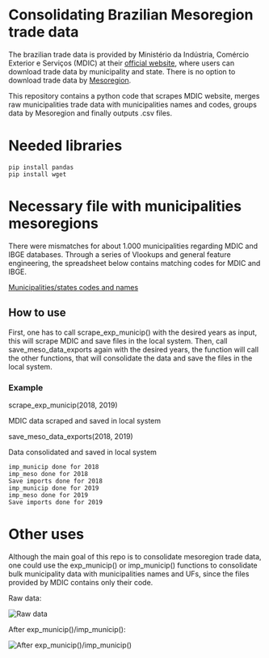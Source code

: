 # Consolidating Brazilian Mesoregion trade data

The brazilian trade data is provided by Ministério da Indústria, Comércio Exterior e Serviços (MDIC) at their [official website](http://www.mdic.gov.br/index.php/comercio-exterior/estatisticas-de-comercio-exterior/base-de-dados-do-comercio-exterior-brasileiro-arquivos-para-download), where users can download trade data by municipality and state. There is no option to download trade data by [Mesoregion](https://en.wikipedia.org/wiki/Mesoregions_of_Brazil).

This repository contains a python code that scrapes MDIC website, merges raw municipalities trade data with municipalities names and codes, groups data by Mesoregion and finally outputs .csv files.

# Needed libraries

```
pip install pandas
pip install wget
```

# Necessary file with municipalities mesoregions

There were mismatches for about 1.000 municipalities regarding MDIC and IBGE databases. Through a series of Vlookups and general feature engineering, the spreadsheet below contains matching codes for MDIC and IBGE.

[Municipalities/states codes and names](https://drive.google.com/open?id=1FU_1V7yYW-jILYy-KPW7UgvtYfYU7jRk)

## How to use

First, one has to call scrape_exp_municip() with the desired years as input, this will scrape MDIC and save files in the local system. Then, call save_meso_data_exports again with the desired years, the function will call the other functions, that will consolidate the data and save the files in the local system.

### Example

scrape_exp_municip(2018, 2019)

MDIC data scraped and saved in local system

save_meso_data_exports(2018, 2019)

Data consolidated and saved in local system

```
imp_municip done for 2018
imp_meso done for 2018
Save imports done for 2018
imp_municip done for 2019
imp_meso done for 2019
Save imports done for 2019
```

# Other uses

Although the main goal of this repo is to consolidate mesoregion trade data, one could use the exp_municip() or imp_municip() functions to consolidate bulk municipality data with municipalities names and UFs, since the files provided by MDIC contains only their code.

Raw data:

![Raw data](https://i.imgur.com/CUe0ZEe.jpg)

After exp_municip()/imp_municip():

![After exp_municip()/imp_municip()](https://i.imgur.com/cMnLLJP.jpg)

